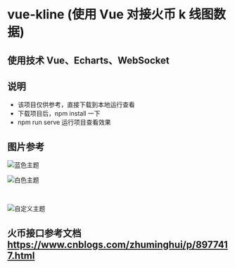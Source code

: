 # vue-kline (使用 Vue 对接火币 k 线图数据)

## 使用技术 Vue、Echarts、WebSocket

## 说明

- 该项目仅供参考，直接下载到本地运行查看
- 下载项目后，npm install 一下
- npm run serve 运行项目查看效果

## 图片参考

![蓝色主题](https://java0088.github.io/vue-kline/dist/img/theme1.png)
<br />

![白色主题](https://java0088.github.io/vue-kline/dist/img/theme2.png)

<br />

![自定义主题](https://java0088.github.io/vue-kline/dist/img/theme3.png)

## 火币接口参考文档 https://www.cnblogs.com/zhuminghui/p/8977417.html

